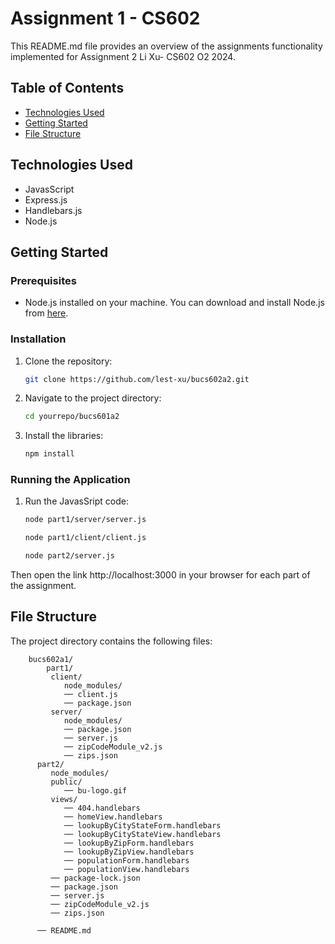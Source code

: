 # Assignment 1 - CS602

This README.md file provides an overview of the assignments functionality implemented for Assignment 2 Li Xu- CS602 O2 2024.

## Table of Contents

- [Technologies Used](#technologies-used)
- [Getting Started](#getting-started)
- [File Structure](#file-structure)


## Technologies Used

- JavasScript
- Express.js
- Handlebars.js 
- Node.js

## Getting Started

### Prerequisites

- Node.js installed on your machine. You can download and install Node.js from [here](https://nodejs.org/en/download).

### Installation

1. Clone the repository:

   ```sh
   git clone https://github.com/lest-xu/bucs602a2.git

2. Navigate to the project directory:

   ```sh
   cd yourrepo/bucs601a2

3. Install the libraries:

   ```sh
   npm install

### Running the Application

1. Run the JavasSript code:

   ```sh
   node part1/server/server.js
   ```

   ```sh
   node part1/client/client.js
   ```

   ```sh
   node part2/server.js
   ```

Then open the link http://localhost:3000 in your browser for each part of the assignment.

## File Structure

The project directory contains the following files:

```
    bucs602a1/
        part1/
         client/
            node_modules/
            ── client.js
            ── package.json
         server/
            node_modules/
            ── package.json
            ── server.js
            ── zipCodeModule_v2.js
            ── zips.json
      part2/
         node_modules/
         public/
            ── bu-logo.gif
         views/
            ── 404.handlebars
            ── homeView.handlebars
            ── lookupByCityStateForm.handlebars
            ── lookupByCityStateView.handlebars
            ── lookupByZipForm.handlebars
            ── lookupByZipView.handlebars
            ── populationForm.handlebars
            ── populationView.handlebars
         ── package-lock.json
         ── package.json
         ── server.js
         ── zipCodeModule_v2.js
         ── zips.json

      ── README.md
